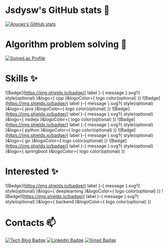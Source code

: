 <!--
**jsdysw/jsdysw** is a ✨ _special_ ✨ repository because its `README.md` (this file) appears on your GitHub profile.

Here are some ideas to get you started:

- 🔭 I’m currently working on ...
- 🌱 I’m currently learning ...
- 👯 I’m looking to collaborate on ...
- 🤔 I’m looking for help with ...
- 💬 Ask me about ...
- 📫 How to reach me: ...
- 😄 Pronouns: ...
- ⚡ Fun fact: ...
-->

# Jsdysw's GitHub stats 👋 #

[![Anurag's GitHub stats](https://github-readme-stats.vercel.app/api?username=jsdysw&show_icons=true&theme=tokyonight)](https://github.com/anuraghazra/github-readme-stats)

# Algorithm problem solving 🌱 #

[![Solved.ac Profile](http://mazassumnida.wtf/api/v2/generate_badge?boj=o_okind)](https://solved.ac/o_okind/)


# Skills ✨ #
![Badge](https://img.shields.io/badge/{ label }-{ message }.svg?{ style(optional) }&logo={ cpp }&logoColor={ logo color(optional) })
![Badge](https://img.shields.io/badge/{ label }-{ message }.svg?{ style(optional) }&logo={ java }&logoColor={ logo color(optional) })
![Badge](https://img.shields.io/badge/{ label }-{ message }.svg?{ style(optional) }&logo={ nodejs }&logoColor={ logo color(optional) })
![Badge](https://img.shields.io/badge/{ label }-{ message }.svg?{ style(optional) }&logo={ python }&logoColor={ logo color(optional) })
![Badge](https://img.shields.io/badge/{ label }-{ message }.svg?{ style(optional) }&logo={ go }&logoColor={ logo color(optional) })
![Badge](https://img.shields.io/badge/{ label }-{ message }.svg?{ style(optional) }&logo={ springboot }&logoColor={ logo color(optional) })

# Interested ✨ #
![Badge](https://img.shields.io/badge/{ label }-{ message }.svg?{ style(optional) }&logo={ deeplearning }&logoColor={ logo color(optional) })
![Badge](https://img.shields.io/badge/{ label }-{ message }.svg?{ style(optional) }&logo={ backend }&logoColor={ logo color(optional) })

# Contacts 📫 #

[![Tech Blog Badge](http://img.shields.io/badge/-Tech%20blog-black?style=flat-square&logo=github&link=https://jsdysw.tistory.com/)](https://jsdysw.tistory.com/)
[![Linkedin Badge](https://img.shields.io/badge/-LinkedIn-blue?style=flat-square&logo=Linkedin&logoColor=white&link=https://www.linkedin.com/in/seokwon-yoon-18932a238/)](https://www.linkedin.com/in/seokwon-yoon-18932a238/)
[![Gmail Badge](https://img.shields.io/badge/Gmail-d14836?style=flat-square&logo=Gmail&logoColor=white&link=mailto:jsdysw@gmail.com)](mailto:jsdysw@gmail.com)
	
